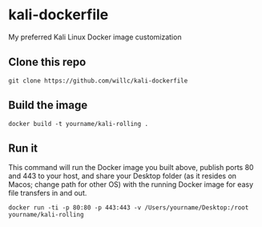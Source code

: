 # kali-dockerfile
My preferred Kali Linux Docker image customization


## Clone this repo

```
git clone https://github.com/willc/kali-dockerfile
```

## Build the image

```
docker build -t yourname/kali-rolling .
```

## Run it

This command will run the Docker image you built above, publish ports 80 and 443 to your host, and share your Desktop folder (as it resides on Macos; change path for other OS) with the running Docker image for easy file transfers in and out.

```
docker run -ti -p 80:80 -p 443:443 -v /Users/yourname/Desktop:/root yourname/kali-rolling
```
